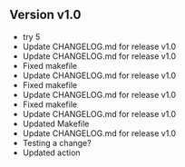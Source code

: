 ## Version v1.0
- try 5
- Update CHANGELOG.md for release v1.0
- Update CHANGELOG.md for release v1.0
- Fixed makefile
- Update CHANGELOG.md for release v1.0
- Fixed makefile
- Update CHANGELOG.md for release v1.0
- Fixed makefile
- Update CHANGELOG.md for release v1.0
- Updated Makefile
- Update CHANGELOG.md for release v1.0
- Testing a change?
- Updated action
